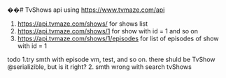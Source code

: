 ��#   T v S h o w s 
 api using
https://www.tvmaze.com/api 
1. https://api.tvmaze.com/shows/ for shows list
2. https://api.tvmaze.com/shows/1 for show with id = 1 and so on
3. https://api.tvmaze.com/shows/1/episodes for list of episodes of show with id = 1





 todo
1.try smth with episode vm, test, and so on. there shuld be TvShow @serializible, but is it right?
2. smth wrong with search tvShows
